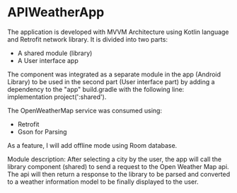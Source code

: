 # APIWeatherApp
The application is developed with MVVM Architecture using Kotlin language and Retrofit network library. It is divided into two parts:
- A shared module (library)
- A User interface app

The component was integrated as a separate module in the app (Android Library) to be used in the second part (User interface part) by adding a dependency to the "app" build.gradle with the following line:
implementation project(':shared').
 
 The OpenWeatherMap service was consumed using:
 - Retrofit 
 - Gson for Parsing
  
 As a feature, I will add offline mode using Room database.
 
Module description:
After selecting a city by the user, the app will call the library component (shared) to send a request to the Open Weather Map api. The api will then return a response to the library
to be parsed and converted to a weather information model to be finally displayed to the user.


